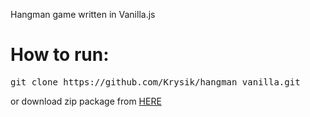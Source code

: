 Hangman game written in Vanilla.js

<h1>How to run:</h1>
<pre>git clone https://github.com/Krysik/hangman_vanilla.git</pre>
or download zip package from <a href="/Krysik/hangman_vanilla/archive/master.zip">HERE</a>